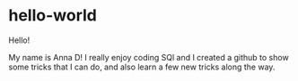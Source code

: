 # hello-world

Hello!

My name is Anna D! I really enjoy coding SQl and I created a github to show some tricks that I can do, and also learn a few new tricks along the way.
